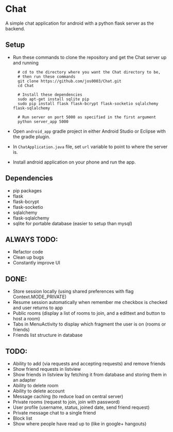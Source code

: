 # Chat
A simple chat application for android with a python flask server as the backend.

## Setup
* Run these commands to clone the repository and get the Chat server up and running

        # cd to the directory where you want the Chat directory to be,
        # then run these commands
        git clone https://github.com/jos0003/Chat.git
        cd Chat
        
        # Install these dependencies
        sudo apt-get install sqlite pip
        sudo pip install flask flask-bcrypt flask-socketio sqlalchemy flask-sqlalchemy
        
        # Run server on port 5000 as specified in the first argument
        python server_app 5000
* Open `android_app` gradle project in either Android Studio or Eclipse with the gradle plugin.
* In `ChatApplication.java` file, set `url` variable to point to where the server is.
* Install android application on your phone and run the app.

## Dependencies
* pip packages
 * flask
 * flask-bcrypt
 * flask-socketio
 * sqlalchemy
 * flask-sqlalchemy
* sqlite for portable database (easier to setup than mysql)

## ALWAYS TODO:
* Refactor code
* Clean up bugs
* Constantly improve UI

## DONE:
* Store session locally (using shared preferences with flag Context.MODE_PRIVATE)
* Resume session automatically when remember me checkbox is checked and user returns to app
* Public rooms (display a list of rooms to join, and a edittext and button to host a room)
* Tabs in MenuActivity to display which fragment the user is on (rooms or friends)
* Friends list structure in database

## TODO:
* Ability to add (via requests and accepting requests) and remove friends
* Show friend requests in listview
* Show friends in listview by fetching it from database and storing them in an adapter
* Ability to delete room
* Ability to delete account
* Message caching (to reduce load on central server)
* Private rooms (request to join, join with password)
* User profile (username, status, joined date, send friend request)
* Private message chat to a single friend
* Block list
* Show where people have read up to (like in google+ hangouts)
